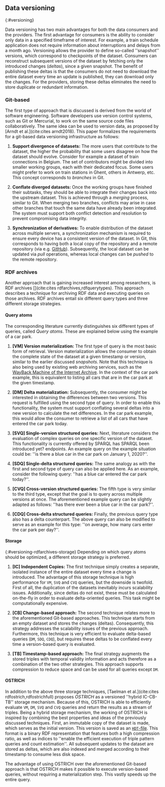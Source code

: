 ## Data versioning
{:#versioning}

Data versioning has two main advantages for both the data consumers and the providers. The first advantage for consumers is the ability to consider only data in a specified timeframe of interest. For example, a train schedule application does not require information about interruptions and delays from a month ago. Versioning allows the provider to define so-called ''snapshot'' versions, which correspond to checkpoints of the dataset. Consumers can reconstruct subsequent versions of the dataset by fetching only the introduced changes (*deltas*), since a given snapshot. The benefit of publishing these deltas is that the consumers do not need to download the entire dataset every time an update is published, they can download only the changes. For the providers, storing these deltas eliminates the need to store duplicate or redundant information.

### Git-based
The first type of approach that is discussed is derived from the world of software engineering. Software developers use version control systems, such as Git or Mercurial, to work on the same source code files collaboratively. The same idea can be used to version data, as proposed by [Arndt et al.](cite:cites arndt2018). This paper formalizes the requirements for a git-based data versioning infrastructure as follows:

1. **Support divergence of datasets:** 
The more users that contribute to the dataset, the higher the probability that some users disagree on how the dataset should evolve. Consider for example a dataset of train connections in Belgium. The set of contributors might be divided into smaller working groups, each with their dedicated focus. Some users might prefer to work on train stations in Ghent, others in Antwerp, etc. This concept corresponds to *branches* in Git.

2. **Conflate diverged datasets:**
Once the working groups have finished their subtasks, they should be able to integrate their changes back into the upstream dataset. This is achieved through a *merging* process, similar to Git. When merging two branches, conflicts may arise in case other branches that touch the same data have already been integrated. The system must support both conflict detection and resolution to prevent compromising data integrity.

1. **Synchronization of derivatives:**
To enable distribution of the dataset across multiple servers, a synchronization mechanism is required to ensure every device has a consistent version of the dataset. In Git, this corresponds to having both a local copy of the repository and a remote repository (via e.g. [GitHub](https://github.com/)). Subsequently, the local dataset can be updated via *pull* operations, whereas local changes can be *pushed* to the remote repository.

### RDF archives
Another approach that is gaining increased interest among researchers, is RDF archives [](cite:cites rdfarchives,rdfquerytypes). This approach describes a technique for archiving RDF data and executing queries on those archives. RDF archives entail six different query types and three different storage strategies.

#### Query atoms
The corresponding literature currently distinguishes six different types of queries, called *Query atoms*. These are explained below using the example of a car park.

1. **[VM] Version materialization:**
The first type of query is the most basic form of retrieval. Version materialization allows the consumer to obtain the complete state of the dataset at a given timestamp or version, similar to the earlier discussed *snapshots*. Note that this technique is also being used by existing web archiving services, such as the [WayBack Machine of the Internet Archive](https://web.archive.org/). In the context of the car park example, this is equivalent to listing all cars that are in the car park at the given timestamp.

2. **[DM] Delta materialization:**
Subsequently, the consumer might be interested in obtaining the differences between two versions. This request is fulfilled using the second type of query. In order to enable this functionality, the system must support conflating several deltas into a new version to calculate the net differences. In the car park example, this would allow the consumer to retrieve a list of all cars that have entered the car park today.

3. **[SVQ] Single-version structured queries:**
Next, literature considers the evaluation of complex queries on one specific version of the dataset. This functionality is currently offered by SPARQL <span class="comment" data-author="HD">has SPARQL been introduced yet?</span> endpoints. An example query on the example situation could be: ''is there a blue car in the car park on January 1, 2020?''.

4. **[SDQ] Single-delta structured queries:**
The same analogy as with the first and second type of query can also be applied here. As an example, consider the following query: ''has a blue car entered the car park today?''.

5. **[CVQ] Cross-version structured queries:**
The fifth type is very similar to the third type, except that the goal is to query across multiple versions at once. The aforementioned example query can be slightly adapted as follows: ''has there ever been a blue car in the car park?''.

6. **[CDQ] Cross-delta structured queries:**
Finally, the previous query type also has a delta counterpart. The above query can also be modified to serve as an example for this type: ''on average, how many cars enter the car park per day?''.

#### Storage
{:#versioning-rdfarchives-storage}
Depending on which query atoms should be optimized, a different storage strategy is preferred.

1. **[IC] Independent Copies:**
The first technique simply creates a separate, isolated instance of the entire dataset every time a change is introduced. The advantage of this storage technique is high performance for `VM`, `SVQ` and `CVQ` queries, but the downside is twofold. First of all, the duplication of the datasets inevitably incurs scalability issues. Additionally, since deltas do not exist, these must be calculated on-the-fly in order to evaluate delta-oriented queries. This task might be computationally expensive.

2. **[CB] Change-based approach:**
The second technique relates more to the aforementioned Git-based approaches. This technique starts from an empty dataset and stores the changes (deltas). Consequently, this strategy addresses the scalability issues of the previous approach. Furthermore, this technique is very efficient to evaluate delta-based queries (`DM`, `SDQ`, `CDQ`), but requires these deltas to be conflated every time a version-based query is evaluated.

3. **[TB] Timestamp-based approach:**
The final strategy augments the stored triples with temporal validity information and acts therefore as a combination of the two other strategies. This approach supports compression to reduce space and can be used for all queries except `DM`.

#### OSTRICH
In addition to the above three storage techniques, [Taelman et al.](cite:cites rdfostrich,rdfostrichfull) proposes *OSTRICH* as a versioned ''hybrid IC-CB-TB'' storage mechanism. Because of this, OSTRICH is able to efficiently evaluate `VM`, `DM`, `SVQ` and `CVQ` queries and return the results as a stream of triples. Being a hybrid storage mechanism, the working of OSTRICH is inspired by combining the best properties and ideas of the previously discussed techniques. First, an immutable copy of the dataset is made, which serves as the initial version. This version is saved as an [`HDT`-file](#formatting-hdt). This format is a binary RDF representation that features both a high compression ratio, as well as indices to ''enable the efficient execution of triple pattern queries and count estimation''. All subsequent updates to the dataset are stored as deltas, which are also indexed and merged according to their timestamp to consume less disk space.

The advantage of using OSTRICH over the aforementioned Git-based approach is that OSTRICH makes it possible to execute version-based queries, without requiring a materialization step. This vastly speeds up the entire query.